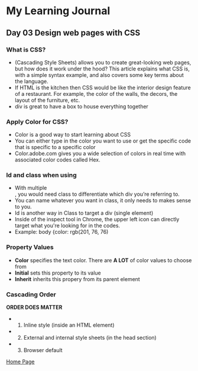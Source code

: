 # My Learning Journal

## Day 03 Design web pages with CSS

### What is CSS?
- (Cascading Style Sheets) allows you to create great-looking web pages, but how does it work under the hood? This article explains what CSS is, with a simple syntax example, and also covers some key terms about the language.
- If HTML is the kitchen then CSS would be like the interior design feature of a restaurant. For example, the color of the walls, the decors, the layout of the furniture, etc. 
- div is great to have a box to house everything together

### Apply Color for CSS?
- Color is a good way to start learning about CSS
- You can either type in the color you want to use or get the specific code that is specific to a specific color
- Color.adobe.com gives you a wide selection of colors in real time with associated color codes called Hex.

### Id and class when using <div> 
- With multiple <div>, you would need class to differentiate which div you’re referring to. 
- You can name whatever you want in class, it only needs to makes sense to you.
- Id is another way in Class to target a div (single element)
- Inside of the inspect tool in Chrome, the upper left icon can directly target what you're looking for in the codes. 
- Example: body {color: rgb(201, 76, 76)

### Property Values
- **Color** specifies the text color. There are **A LOT** of color values to choose from
- **Initial** sets this property to its value
- **Inherit** inherits this propery from its parent element

### Cascading Order
**ORDER DOES MATTER**
- 1) Inline style (inside an HTML element)
- 2) External and internal style sheets (in the head section)
- 3) Browser default
  

  
[Home Page](https://kenney-yang.github.io/reading-notes/)


